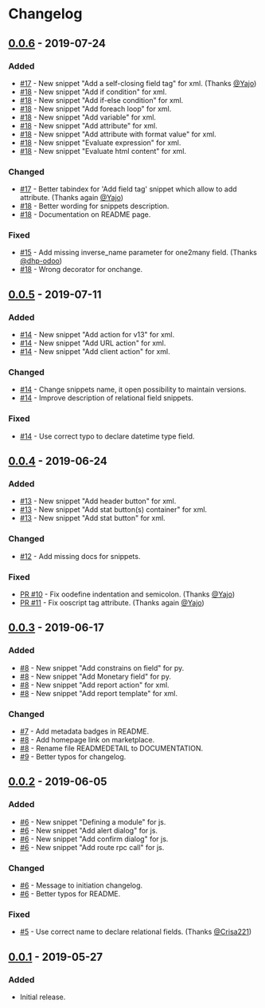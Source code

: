# Changelog

## [0.0.6](https://github.com/jat-odoo/VscOdooSnippets/releases/tag/v0.0.6) - 2019-07-24
### Added
- [#17](https://github.com/jat-odoo/VscOdooSnippets/pull/17) - New snippet "Add a self-closing field tag" for xml. (Thanks [@Yajo](https://github.com/Yajo))
- [#18](https://github.com/jat-odoo/VscOdooSnippets/pull/18) - New snippet "Add if condition" for xml.
- [#18](https://github.com/jat-odoo/VscOdooSnippets/pull/18) - New snippet "Add if-else condition" for xml.
- [#18](https://github.com/jat-odoo/VscOdooSnippets/pull/18) - New snippet "Add foreach loop" for xml.
- [#18](https://github.com/jat-odoo/VscOdooSnippets/pull/18) - New snippet "Add variable" for xml.
- [#18](https://github.com/jat-odoo/VscOdooSnippets/pull/18) - New snippet "Add attribute" for xml.
- [#18](https://github.com/jat-odoo/VscOdooSnippets/pull/18) - New snippet "Add attribute with format value" for xml.
- [#18](https://github.com/jat-odoo/VscOdooSnippets/pull/18) - New snippet "Evaluate expression" for xml.
- [#18](https://github.com/jat-odoo/VscOdooSnippets/pull/18) - New snippet "Evaluate html content" for xml.

### Changed
- [#17](https://github.com/jat-odoo/VscOdooSnippets/pull/17) - Better tabindex for 'Add field tag' snippet which allow to add attribute. (Thanks again [@Yajo](https://github.com/Yajo))
- [#18](https://github.com/jat-odoo/VscOdooSnippets/pull/18) - Better wording for snippets description.
- [#18](https://github.com/jat-odoo/VscOdooSnippets/pull/18) - Documentation on README page.

### Fixed
- [#15](https://github.com/jat-odoo/VscOdooSnippets/pull/15) - Add missing inverse_name parameter for one2many field. (Thanks [@dhp-odoo](https://github.com/dhp-odoo))
- [#18](https://github.com/jat-odoo/VscOdooSnippets/pull/18) - Wrong decorator for onchange.

## [0.0.5](https://github.com/jat-odoo/VscOdooSnippets/releases/tag/v0.0.5) - 2019-07-11
### Added
- [#14](https://github.com/jat-odoo/VscOdooSnippets/pull/14) - New snippet "Add action for v13" for xml.
- [#14](https://github.com/jat-odoo/VscOdooSnippets/pull/14) - New snippet "Add URL action" for xml.
- [#14](https://github.com/jat-odoo/VscOdooSnippets/pull/14) - New snippet "Add client action" for xml.

### Changed
- [#14](https://github.com/jat-odoo/VscOdooSnippets/pull/14) - Change snippets name, it open possibility to maintain versions.
- [#14](https://github.com/jat-odoo/VscOdooSnippets/pull/14) - Improve description of relational field snippets.

### Fixed
- [#14](https://github.com/jat-odoo/VscOdooSnippets/pull/14) - Use correct typo to declare datetime type field.

## [0.0.4](https://github.com/jat-odoo/VscOdooSnippets/releases/tag/v0.0.4) - 2019-06-24
### Added
- [#13](https://github.com/jat-odoo/VscOdooSnippets/pull/13) - New snippet "Add header button" for xml.
- [#13](https://github.com/jat-odoo/VscOdooSnippets/pull/13) - New snippet "Add stat button(s) container" for xml.
- [#13](https://github.com/jat-odoo/VscOdooSnippets/pull/13) - New snippet "Add stat button" for xml.

### Changed
- [#12](https://github.com/jat-odoo/VscOdooSnippets/pull/12) - Add missing docs for snippets.

### Fixed
- [PR #10](https://github.com/jat-odoo/VscOdooSnippets/pull/10) - Fix oodefine indentation and semicolon. (Thanks [@Yajo](https://github.com/Yajo))
- [PR #11](https://github.com/jat-odoo/VscOdooSnippets/pull/11) - Fix ooscript tag attribute. (Thanks again [@Yajo](https://github.com/Yajo))

## [0.0.3](https://github.com/jat-odoo/VscOdooSnippets/releases/tag/v0.0.3) - 2019-06-17
### Added
- [#8](https://github.com/jat-odoo/VscOdooSnippets/pull/8) - New snippet "Add constrains on field" for py.
- [#8](https://github.com/jat-odoo/VscOdooSnippets/pull/8) - New snippet "Add Monetary field" for py.
- [#8](https://github.com/jat-odoo/VscOdooSnippets/pull/8) - New snippet "Add report action" for xml.
- [#8](https://github.com/jat-odoo/VscOdooSnippets/pull/8) - New snippet "Add report template" for xml.

### Changed
- [#7](https://github.com/jat-odoo/VscOdooSnippets/pull/7) - Add metadata badges in README.
- [#8](https://github.com/jat-odoo/VscOdooSnippets/pull/8) - Add homepage link on marketplace.
- [#8](https://github.com/jat-odoo/VscOdooSnippets/pull/8) - Rename file READMEDETAIL to DOCUMENTATION.
- [#9](https://github.com/jat-odoo/VscOdooSnippets/pull/9) - Better typos for changelog.

## [0.0.2](https://github.com/jat-odoo/VscOdooSnippets/releases/tag/v0.0.2) - 2019-06-05
### Added
- [#6](https://github.com/jat-odoo/VscOdooSnippets/pull/6) - New snippet "Defining a module" for js.
- [#6](https://github.com/jat-odoo/VscOdooSnippets/pull/6) - New snippet "Add alert dialog" for js.
- [#6](https://github.com/jat-odoo/VscOdooSnippets/pull/6) - New snippet "Add confirm dialog" for js.
- [#6](https://github.com/jat-odoo/VscOdooSnippets/pull/6) - New snippet "Add route rpc call" for js.

### Changed
- [#6](https://github.com/jat-odoo/VscOdooSnippets/pull/6) - Message to initiation changelog.
- [#6](https://github.com/jat-odoo/VscOdooSnippets/pull/6) - Better typos for README.

### Fixed
- [#5](https://github.com/jat-odoo/VscOdooSnippets/pull/5) - Use correct name to declare relational fields. (Thanks [@Crisa221](https://github.com/Crisa221))

## [0.0.1](https://github.com/jat-odoo/VscOdooSnippets/releases/tag/v0.0.1) - 2019-05-27
### Added
- Initial release.
